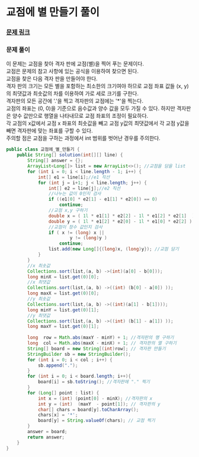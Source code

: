 # 교점에 별 만들기 풀이

### [문제 링크](https://school.programmers.co.kr/learn/courses/30/lessons/87377)


###  문제 풀이
이 문제는 교점을 찾아 격자 판에 교점(별)을 찍어 푸는 문제이다. </br>
교점은 문제의 참고 사항에 있는 공식을 이용하여 찾으면 된다. </br>
교점을 찾은 다음 격자 판을 만들어야 한다. </br>
격자 판의 크기는 모든 별을 포함하는 최소한의 크기여야 하므로 교점 좌표 값들 (x, y)의 최댓값과 최솟값의 차를 이용하여 가로 세로 크기를 구한다.  </br>
격자판의 모든 공간에 '.'을 찍고 격자판의 교점에는 '*'을 찍는다. </br>
교점의 좌표는 (0, 0)을 기준으로 음수값과 양수 값을 모두 가질 수 있다. 하지만 격자판은 양수 값만으로 행열을 나타내므로 교점 좌표의 조정이 필요하다.  </br>
각 교점의 x값에서 교점 x 좌표의 최솟값을 빼고 교점 y값의 최댓값에서 각 교점 y값을 빼면 격자판에 맞는 좌표를 구할 수 있다.  </br>
주의할 점은 교점을 구하는 과정에서 int 범위를 벗어난 경우를 주의한다.

```java
public class 교점에_별_만들기 {
    public String[] solution(int[][] line) {
        String[] answer = {};
        ArrayList<Long[]> list = new ArrayList<>(); //교점을 담을 list
        for (int i = 0; i < line.length - 1; i++) {
            int[] e1 = line[i];//e1 직선
            for (int j = i+1; j < line.length; j++) {
                int[] e2 = line[j];//e2 직선
                //나누는 값이 0인지 검사
                if ((e1[0] * e2[1] - e1[1] * e2[0]) == 0)
                    continue;
                //교점 x,y 구하기
                double x = ( 1l * e1[1] * e2[2] - 1l * e1[2] * e2[1]  ) * 1.0 / ( 1l * e1[0] * e2[1] - 1l *e1[1] * e2[0]);
                double y = ( 1l * e1[2] * e2[0] - 1l * e1[0] * e2[2] ) * 1.0 / ((1l * e1[0] * e2[1]) - (1l * e1[1] * e2[0]));
                //교점이 정수 값인지 검사
                if ( x != (long) x ||
                        y != (long)y )
                    continue;
                list.add(new Long[]{(long)x, (long)y}); //교점 담기
            }
        }
        //x 최솟값
        Collections.sort(list,(a, b) ->(int)(a[0] - b[0]));
        long minX = list.get(0)[0];
        //x 최댓값
        Collections.sort(list,(a, b) ->((int) (b[0] - a[0]) ));
        long maxX = list.get(0)[0];
        //y 최솟값
        Collections.sort(list,(a, b) ->((int)(a[1] - b[1])));
        long minY = list.get(0)[1];
        //y 최댓값
        Collections.sort(list,(a, b) ->((int) (b[1] - a[1]) ));
        long maxY = list.get(0)[1];
        
        long  row = Math.abs(maxY - minY) + 1; //격자판의 행 구하기
        long  col = Math.abs(maxX - minX) + 1; // 격자판의 열 구하기
        String[] board = new String[(int)row]; // 격자판 만들기
        StringBuilder sb = new StringBuilder();
        for (int i = 0; i < col ; i++) {
            sb.append("."); 
        }
        for (int i = 0; i < board.length; i++){
            board[i] = sb.toString(); //격자판에 "." 찍기
        }
        for (Long[] point : list) {
            int x = (int) (point[0] - minX); //격자판의 x
            int y = (int)  (maxY  - point[1]); // 격자판의 y
            char[] chars = board[y].toCharArray();
            chars[x] = '*';
            board[y] = String.valueOf(chars); // 교점 찍기
        }
        answer = board;
        return answer;
    }
}

```